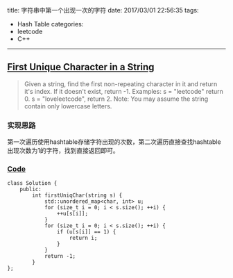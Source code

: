 title: 字符串中第一个出现一次的字符
date: 2017/03/01 22:56:35
tags:
- Hash Table
categories:
- leetcode
- C++

---
## [First Unique Character in a String](https://leetcode.com/problems/first-unique-character-in-a-string)
> Given a string, find the first non-repeating character in it and return it's index. If it doesn't exist, return -1.
> Examples:
> s = "leetcode"
> return 0.
> s = "loveleetcode",
> return 2.
> Note: You may assume the string contain only lowercase letters.

### 实现思路
第一次遍历使用hashtable存储字符出现的次数，第二次遍历直接查找hashtable出现次数为1的字符，找到直接返回即可。

### [Code](https://github.com/Finalcheat/leetcode/blob/master/src/First-Unique-Character-in-a-String.cpp)
```
class Solution {
    public:
        int firstUniqChar(string s) {
            std::unordered_map<char, int> u;
            for (size_t i = 0; i < s.size(); ++i) {
                ++u[s[i]];
            }
            for (size_t i = 0; i < s.size(); ++i) {
                if (u[s[i]] == 1) {
                    return i;
                }
            }
            return -1;
        }
};
```
